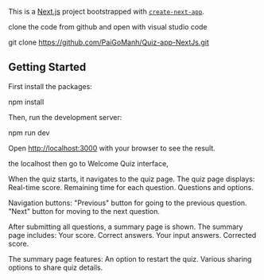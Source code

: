 This is a [Next.js](https://nextjs.org/) project bootstrapped with [`create-next-app`](https://github.com/vercel/next.js/tree/canary/packages/create-next-app).

clone the code from github and open with visual studio code

git clone https://github.com/PaiGoManh/Quiz-app-NextJs.git

## Getting Started

First install the packages:

npm install

Then, run the development server:

npm run dev

Open [http://localhost:3000](http://localhost:3000) with your browser to see the result.

the localhost then go to Welcome Quiz interface,

When the quiz starts, it navigates to the quiz page.
The quiz page displays:
Real-time score.
Remaining time for each question.
Questions and options.

Navigation buttons:
"Previous" button for going to the previous question.
"Next" button for moving to the next question.

After submitting all questions, a summary page is shown.
The summary page includes:
  Your score.
  Correct answers.
  Your input answers.
  Corrected score.
  
The summary page features:
An option to restart the quiz.
Various sharing options to share quiz details.
